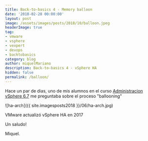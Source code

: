 ```yaml
---
title: Back-to-basics 4 - Memory balloon
date: '2018-02-28 00:00:00'
layout: post
image: /assets/images/posts/2018/10/balloon.jpeg
headerImage: true
tag:
- vmware
- vsphere
- vexpert
- devops
- backtobasics
category: blog
author: miquelMariano
description: Back-to-basics 4 - vSphere HA
hidden: false
permalink: /balloon/
---
```


Hace un par de dias, uno de mis alumnos en el curso [Administracion vSphere 6.7](https://www.ncora.com/formacion-tic/administracion-de-vsphere/administracion-vsphere-67-training-pack/) me preguntaba sobre el proceso "ballooning"


![ha-arch]({{ site.imagesposts2018 }}/06/ha-arch.jpg)

VMware actualizó vSphere HA en 2017


Un saludo!

Miquel.


